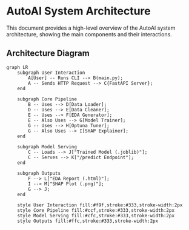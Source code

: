 # AutoAI System Architecture

This document provides a high-level overview of the AutoAI system architecture, showing the main components and their interactions.

## Architecture Diagram

```mermaid
graph LR
    subgraph User Interaction
        A[User] -- Runs CLI --> B(main.py);
        A -- Sends HTTP Request --> C{FastAPI Server};
    end

    subgraph Core Pipeline
        B -- Uses --> D[Data Loader];
        D -- Uses --> E[Data Cleaner];
        E -- Uses --> F[EDA Generator];
        E -- Also Uses --> G[Model Trainer];
        G -- Uses --> H[Optuna Tuner];
        G -- Also Uses --> I[SHAP Explainer];
    end

    subgraph Model Serving
        C -- Loads --> J["Trained Model (.joblib)"];
        C -- Serves --> K["/predict Endpoint"];
    end

    subgraph Outputs
        F --> L["EDA Report (.html)"];
        I --> M["SHAP Plot (.png)"];
        G --> J;
    end

    style User Interaction fill:#f9f,stroke:#333,stroke-width:2px
    style Core Pipeline fill:#ccf,stroke:#333,stroke-width:2px
    style Model Serving fill:#cfc,stroke:#333,stroke-width:2px
    style Outputs fill:#ffc,stroke:#333,stroke-width:2px
```
